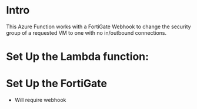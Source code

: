 # Intro
This Azure Function works with a FortiGate Webhook to change the security group of a requested VM to one with no in/outbound connections.

# Set Up the Lambda function:

# Set Up the FortiGate
 - Will require webhook
